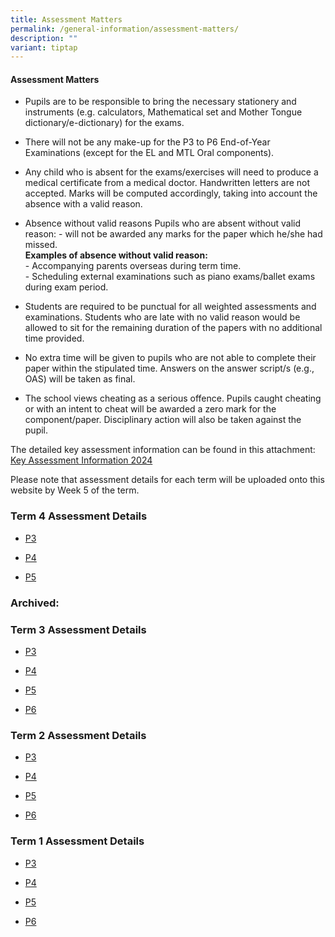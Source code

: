 ```yaml
---
title: Assessment Matters
permalink: /general-information/assessment-matters/
description: ""
variant: tiptap
---
```

<h4>Assessment Matters</h4>
<ul data-tight="true" class="tight">
<li>
<p>Pupils are to be responsible to bring the necessary stationery and instruments
(e.g. calculators, Mathematical set and Mother Tongue dictionary/e-dictionary)
for the exams.</p>
</li>
<li>
<p>There will not be any make-up for the P3 to P6 End-of-Year Examinations
(except for the EL and MTL Oral components).</p>
</li>
<li>
<p>Any child who is absent for the exams/exercises will need to produce a
medical certificate from a medical doctor. Handwritten letters are not
accepted. Marks will be computed accordingly, taking into account the absence
with a valid reason.</p>
</li>
<li>
<p>Absence without valid reasons Pupils who are absent without valid reason:
- will not be awarded any marks for the paper which he/she had missed.
<br><strong>Examples of absence without valid reason:</strong> 
<br>- Accompanying parents overseas during term time.
<br>- Scheduling external examinations such as piano exams/ballet exams during
exam period.</p>
</li>
</ul>
<ul data-tight="true" class="tight">
<li>
<p>Students are required to be punctual for all weighted assessments and
examinations. Students who are late with no valid reason would be allowed
to sit for the remaining duration of the papers with no additional time
provided.</p>
</li>
<li>
<p>No extra time will be given to pupils who are not able to complete their
paper within the stipulated time. Answers on the answer script/s (e.g.,
OAS) will be taken as final.</p>
</li>
<li>
<p>The school views cheating as a serious offence. Pupils caught cheating
or with an intent to cheat will be awarded a zero mark for the component/paper.
Disciplinary action will also be taken against the pupil.</p>
</li>
</ul>
<p>The detailed key assessment information can be found in this attachment:
<a href="/files/2024_Key_Assessment.pdf" rel="noopener noreferrer nofollow" target="_blank">Key Assessment Information 2024</a>
</p>
<p>Please note that assessment details for each term will be uploaded onto
this website by Week 5 of the term.</p>
<h3>Term 4 Assessment Details</h3>
<ul data-tight="true" class="tight">
<li>
<p><a href="/files/2024_P3_T4.pdf" rel="noopener nofollow" target="_blank">P3</a>
</p>
</li>
<li>
<p><a href="/files/2024_P4_T4.pdf" rel="noopener nofollow" target="_blank">P4</a>
</p>
</li>
<li>
<p><a href="/files/2024_P5_T4.pdf" rel="noopener nofollow" target="_blank">P5</a>
</p>
</li>
</ul>
<h3>Archived:</h3>
<h3>Term 3 Assessment Details</h3>
<ul data-tight="true" class="tight">
<li>
<p><a href="/files/Assessment Matters/P3_Term_3_Weighted_Assessment_details_2024.pdf" rel="noopener noreferrer nofollow" target="_blank">P3</a>
</p>
</li>
<li>
<p><a href="/files/Assessment Matters/P4_Term_3_Weighted_Assessment_details_2024.pdf" rel="noopener noreferrer nofollow" target="_blank">P4</a>
</p>
</li>
<li>
<p><a href="/files/Assessment Matters/P5_Term_3_Weighted_Assessment_details_2024.pdf" rel="noopener noreferrer nofollow" target="_blank">P5</a>
</p>
</li>
<li>
<p><a href="/files/Assessment Matters/P6_Term_3_Weighted_Assessment_details_2024.pdf" rel="noopener noreferrer nofollow" target="_blank">P6</a>
</p>
</li>
</ul>
<h3>Term 2 Assessment Details</h3>
<ul data-tight="true" class="tight">
<li>
<p><a href="/files/2024_P3_Term2.pdf" rel="noopener noreferrer nofollow" target="_blank">P3</a>
</p>
</li>
<li>
<p><a href="/files/Assessment Matters/2024_P4_Term2.pdf" rel="noopener noreferrer nofollow" target="_blank">P4</a>
</p>
</li>
<li>
<p><a href="/files/2024_P5_Term2.pdf" rel="noopener noreferrer nofollow" target="_blank">P5</a>
</p>
</li>
<li>
<p><a href="/files/2024_P6_Term2.pdf" rel="noopener noreferrer nofollow" target="_blank">P6</a>
</p>
<p></p>
</li>
</ul>
<h3>Term 1 Assessment Details</h3>
<ul data-tight="true" class="tight">
<li>
<p><a href="/files/2024_P3_Term1.pdf" rel="noopener noreferrer nofollow" target="_blank">P3</a>
</p>
</li>
<li>
<p><a href="/files/2024_P4_Term1.pdf" rel="noopener noreferrer nofollow" target="_blank">P4</a>
</p>
</li>
<li>
<p><a href="/files/2024_P5_Term1.pdf" rel="noopener noreferrer nofollow" target="_blank">P5</a>
</p>
</li>
<li>
<p><a href="/files/2024_P6_Term1.pdf" rel="noopener noreferrer nofollow" target="_blank">P6</a>
</p>
<p></p>
<p></p>
</li>
</ul>
<p></p>